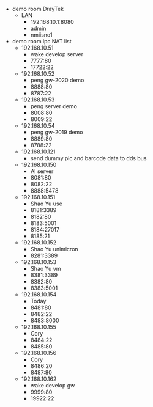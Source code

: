 * demo room DrayTek
    * LAN
        * 192.168.10.1:8080
        * admin
        * nmiisno1
* demo room ipc NAT list
    * 192.168.10.51
        * wake develop server
        * 7777:80
        * 17722:22
    * 192.168.10.52
        * peng gw-2020 demo
        * 8888:80
        * 8787:22
    * 192.168.10.53
        * peng server demo
        * 8008:80
        * 8009:22
    * 192.168.10.54
        * peng gw-2019 demo
        * 8889:80
        * 8788:22
    * 192.168.10.121
        * send dummy plc and barcode data to dds bus
    * 192.168.10.150
        * AI server
        * 8081:80
        * 8082:22 
        * 8888:5478
    * 192.168.10.151
        * Shao Yu use
        * 8181:3389
        * 8182:80 
        * 8183:5001
        * 8184:27017
        * 8185:21
    * 192.168.10.152
        * Shao Yu unimicron
        * 8281:3389
    * 192.168.10.153
        * Shao Yu vm
        * 8381:3389
        * 8382:80
        * 8383:5001 
    * 192.168.10.154
        * Today
        * 8481:80
        * 8482:22
        * 8483:8000
    * 192.168.10.155
        * Cory
        * 8484:22
        * 8485:80
    * 192.168.10.156
        * Cory
        * 8486:20
        * 8487:80
    * 192.168.10.162
        * wake develop gw
        * 9999:80
        * 19922:22
